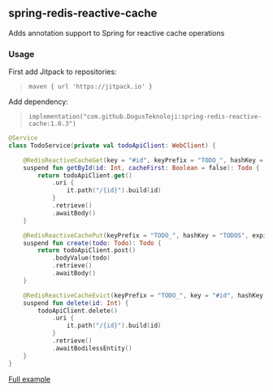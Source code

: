 ## spring-redis-reactive-cache
Adds annotation support to Spring for reactive cache operations

### Usage

First add Jitpack to repositories:
>`maven { url 'https://jitpack.io' }`

Add dependency:
>`implementation("com.github.DogusTeknoloji:spring-redis-reactive-cache:1.0.3")`

```kotlin
@Service
class TodoService(private val todoApiClient: WebClient) {

    @RedisReactiveCacheGet(key = "#id", keyPrefix = "TODO_", hashKey = "TODOS")
    suspend fun getById(id: Int, cacheFirst: Boolean = false): Todo {
        return todoApiClient.get()
            .uri {
                it.path("/{id}").build(id)
            }
            .retrieve()
            .awaitBody()
    }

    @RedisReactiveCachePut(keyPrefix = "TODO_", hashKey = "TODOS", expireDuration = "P1D")
    suspend fun create(todo: Todo): Todo {
        return todoApiClient.post()
            .bodyValue(todo)
            .retrieve()
            .awaitBody()
    }

    @RedisReactiveCacheEvict(keyPrefix = "TODO_", key = "#id", hashKey = "TODOS")
    suspend fun delete(id: Int) {
        todoApiClient.delete()
            .uri {
                it.path("/{id}").build(id)
            }
            .retrieve()
            .awaitBodilessEntity()
    }
}
```

[Full example](https://github.com/DogusTeknoloji/spring-redis-reactive-cache/tree/main/example)
